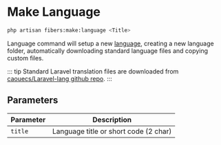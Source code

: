 # Make Language

```bash
php artisan fibers:make:language <Title>
```

Language command will setup a new [language](https://laravel.com/docs/localization), creating a new language folder, automatically downloading standard language files and copying custom files.

::: tip
Standard Laravel translation files are downloaded from [caouecs/Laravel-lang github repo](https://github.com/caouecs/Laravel-lang).
:::

## Parameters
| Parameter | Description |
| --- | --- |
| `title` | Language title or short code (2 char) |
